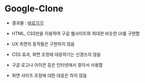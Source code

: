 # Google-Clone

* 결과물 : <a href="https://raw.githack.com/jyy1554/Google-Clone/main/index.html">바로가기</a>

* HTML, CSS만을 이용하여 구글 웹사이트와 최대한 비슷한 UI를 구현함
* UX 측면의 동작들은 구현하지 않음
* CSS 효과, 화면 조정에 대응하기는 신경쓰지 않음 
* 구글 로고나 아이콘 등은 인터넷에서 찾아서 사용함
* 화면 사이즈 조정에 대한 대응은 하지 않음

